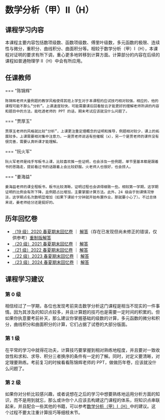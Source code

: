 # 数学分析（甲）Ⅱ（H）

## 课程学习内容

本课程主要内容包括数项级数、函数项级数、傅里叶级数，多元函数的极限、连续性与微分，重积分、曲线积分、曲面积分等。相较于数学分析（甲）I（H），本课程对证明的要求有所下调，重心更多地转移到计算方面。计算部分的内容在后续的课程如普通物理学 II（H）中会有所应用。

## 任课教师

=== "陈锦辉"

    陈锦辉老师大量例题的教学风格使得其班上学生对于本课程的应试技巧相对较强，相应的，他的课程可能不那么“分析”。上课速度较快，可能需要课后回看智云才能更好的理解老师所讲的内容和题目中的方法，能吃透老师的 PPT 的话，期末考试应该就没什么问题了。

=== "贾厚玉"

    贾厚玉老师的风格就比较“分析”，上课更注重定理概念的证明和推导，例题相对较少，课上的拓展较多。上课需要相对集中注意力，一是贾老师说话有些催眠（x），另一个是贾老师的课件没有很完善，需要认真听课才能理解。

=== "阮火军"

    阮火军老师是纯手写板书上课，比较喜欢推一些证明，也会涉及一些例题，单节里基本都是跟着书的思路走，提前看过书的话跟着上会比较舒服。火老师人也很好，也会捞人。

=== "姜海益"

    姜海益老师的课全程板书，板书比较清晰，证明过程也会讲得细致一些。相较第一学期，这学期证明的比例会有所下降，且例题占比增加，主要掌握计算方法。此外，24 级由于到课情况惨淡，这学期点名次数明显增加（如果下课前十分钟就开始布置作业，那就要小心了）。不过总体来说，姜老师给分还是挺好的。

## 历年回忆卷

- [（19 级）2020 春夏期末回忆卷](数学分析（甲）Ⅱ（H）2020春夏回忆卷.pdf) ｜ [解答](数学分析（甲）Ⅱ（H）2020春夏回忆卷解答.pdf)（存在已发现但尚未修正的错误，仅供参考）[重制版解答](数学分析（甲）Ⅱ（H）2020春夏回忆卷解答%20重制版.pdf)
- [（20 级）2021 春夏期末回忆卷](数学分析（甲）Ⅱ（H）2021春夏回忆卷.pdf) ｜ [解答](数学分析（甲）Ⅱ（H）2021春夏回忆卷解答.pdf)
- [（21 级）2022 春夏期末回忆卷](数学分析（甲）Ⅱ（H）2022春夏回忆卷.pdf) ｜ [解答](数学分析（甲）Ⅱ（H）2022春夏回忆卷解答.pdf)
- [（22 级）2023 春夏期末回忆卷](数学分析（甲）Ⅱ（H）2023春夏回忆卷.pdf) ｜ [解答](数学分析（甲）Ⅱ（H）2023春夏回忆卷解答.pdf)
- [（23 级）2024 春夏期末回忆卷](数学分析（甲）Ⅱ（H）2024春夏回忆卷.pdf) ｜ [解答](数学分析（甲）Ⅱ（H）2024春夏回忆卷解答.pdf)


## 课程学习建议

### 第 0 级

相信经过了一学期，各位也发现考前突击数学分析这门课程是相当不现实的一件事情。因为其涉及的知识点较多，并且计算题的技巧也是需要一定时间的积累的。但如果你执意要考前补天，那么建议你掌握基础的级数的计算，多元函数的微分和积分，曲线积分和曲面积分的计算，它们占据了试卷的大部分版面。

### 第 1 级

在平常的学习中就得花功夫，计算技巧要掌握到相对熟练地程度，并且要对一致收敛性和求和、求导、积分三者换序的条件有一定的了解。同时，对定义要清晰，对定理要熟练。考前复习的时候看看陈锦辉老师的 PPT，做做历年卷，应该就没什么问题了。

### 第 2 级

如果你对分析比较感兴趣，或者说想在之后的学习中想要熟练地运用分析方面的知识，而不是用到就忘，那么或许你个人应该去构建这门课程的体系，将知识点串联起来，并且配合一些其他的书籍，可以参考[数学分析（甲）I（H）](../math_analysis1/index.md#2-48)中的建议。这个过程不要太注重计算技巧等细枝末节。
